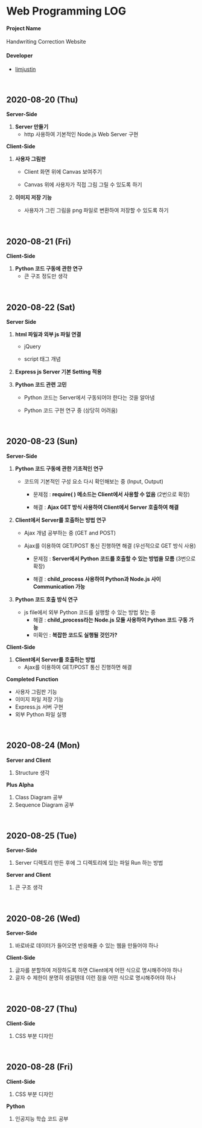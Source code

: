 # Web Programming LOG

#### **Project Name**

Handwriting Correction Website

#### **Developer**

- [limjustin](https://github.com/limjustin)

<br/>

## 2020-08-20 (Thu)

**Server-Side**

1. **Server 만들기**
   - http 사용하여 기본적인 Node.js Web Server 구현

**Client-Side**

1. **사용자 그림판**

   - Client 화면 위에 Canvas 보여주기

   - Canvas 위에 사용자가 직접 그림 그릴 수 있도록 하기

2. **이미지 저장 기능**
   - 사용자가 그린 그림을 png 파일로 변환하여 저장할 수 있도록 하기

<br/>

## 2020-08-21 (Fri)

**Client-Side**

1. **Python 코드 구동에 관한 연구**
   - 큰 구조 정도만 생각

<br/>

## 2020-08-22 (Sat)

**Server Side**

1. **html 파일과 외부 js 파일 연결**

   - jQuery

   - script 태그 개념

2. **Express js Server 기본 Setting 적용**

3. **Python 코드 관련 고민**

   - Python 코드는 Server에서 구동되어야 한다는 것을 알아냄

   - Python 코드 구현 연구 중 (상당히 어려움)

<br/>

## 2020-08-23 (Sun)

**Server-Side**

1. **Python 코드 구동에 관한 기초적인 연구**

   - 코드의 기본적인 구성 요소 다시 확인해보는 중 (Input, Output)

     - 문제점 : **require( ) 메소드는 Client에서 사용할 수 없음** (2번으로 확장)

     - 해결 : **Ajax GET 방식 사용하여 Client에서 Server 호출하여 해결**

2. **Client에서 Server를 호출하는 방법 연구**

   - Ajax 개념 공부하는 중 (GET and POST)

   - Ajax를 이용하여 GET/POST 통신 진행하면 해결 (우선적으로 GET 방식 사용)

     - 문제점 : **Server에서 Python 코드를 호출할 수 있는 방법을 모름** (3번으로 확장)

     - 해결 : **child_process 사용하여 Python과 Node.js 사이 Communication 가능**

3. **Python 코드 호출 방식 연구**

   - js file에서 외부 Python 코드를 실행할 수 있는 방법 찾는 중
     - 해결 : **child_process라는 Node.js 모듈 사용하여 Python 코드 구동 가능**
     - 미확인 : **복잡한 코드도 실행될 것인가?**

**Client-Side**

1. **Client에서 Server를 호출하는 방법**
   - Ajax를 이용하여 GET/POST 통신 진행하면 해결

**Completed Function**

- 사용자 그림판 기능
- 이미지 파일 저장 기능
- Express.js 서버 구현
- 외부 Python 파일 실행

<br/>

## 2020-08-24 (Mon)

**Server and Client**

1. Structure 생각

**Plus Alpha**

1. Class Diagram 공부
2. Sequence Diagram 공부

<br/>

## 2020-08-25 (Tue)

**Server-Side**

1. Server 디렉토리 만든 후에 그 디렉토리에 있는 파일 Run 하는 방법

**Server and Client**

1. 큰 구조 생각

<br/>

## 2020-08-26 (Wed)

**Server-Side**

1. 바로바로 데이터가 들어오면 반응해줄 수 있는 웹을 만들어야 하나

**Client-Side**

1. 글자를 분할하여 저장하도록 하면 Client에게 어떤 식으로 명시해주어야 하나
2. 글자 수 제한이 분명히 생길텐데 이런 점을 어떤 식으로 명시해주어야 하나

<br/>

## 2020-08-27 (Thu)

**Client-Side**

1. CSS 부분 디자인

<br/>

## 2020-08-28 (Fri)

**Client-Side**

1. CSS 부분 디자인

**Python**

1. 인공지능 학습 코드 공부